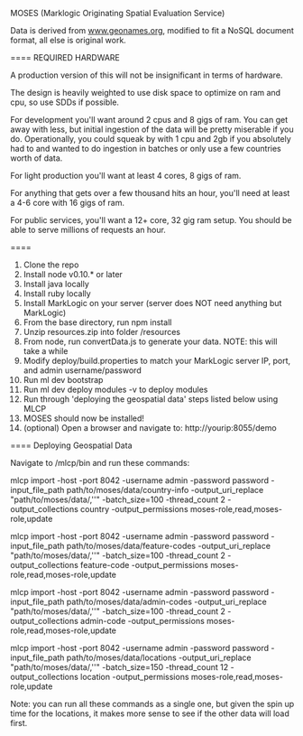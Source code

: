 MOSES (Marklogic Originating Spatial Evaluation Service)

Data is derived from www.geonames.org, modified to fit a NoSQL document format, all else is original work.


====
REQUIRED HARDWARE

A production version of this will not be insignificant in terms of hardware.

The design is heavily weighted to use disk space to optimize on ram and cpu, so use SDDs if possible.

For development you'll want around 2 cpus and 8 gigs of ram. You can get away with less, but initial 
ingestion of the data will be pretty miserable if you do. Operationally, you could squeak by with 
1 cpu and 2gb if you absolutely had to and wanted to do ingestion in batches or only use a few countries
 worth of data.

For light production you'll want at least 4 cores, 8 gigs of ram.

For anything that gets over a few thousand hits an hour, you'll need at least a 4-6 core with 16 gigs of ram.

For public services, you'll want a 12+ core, 32 gig ram setup. You should be able to serve millions of requests an hour.

====

1. Clone the repo
2. Install node v0.10.* or later
3. Install java locally
4. Install ruby locally
5. Install MarkLogic on your server (server does NOT need anything but MarkLogic)
6. From the base directory, run npm install
7. Unzip resources.zip into folder /resources
8. From node, run convertData.js to generate your data. NOTE: this will take a while
9. Modify deploy/build.properties to match your MarkLogic server IP, port, and admin username/password
10. Run ml dev bootstrap
11. Run ml dev deploy modules -v to deploy modules
12. Run through 'deploying the geospatial data' steps listed below using MLCP
13. MOSES should now be installed!
14. (optional) Open a browser and navigate to: http://yourip:8055/demo

====
Deploying Geospatial Data

Navigate to /mlcp/bin and run these commands:

mlcp import -host <ip> -port 8042 -username admin -password password -input_file_path path/to/moses/data/country-info -output_uri_replace "path/to/moses/data/,''" -batch_size=100 -thread_count 2 -output_collections country -output_permissions moses-role,read,moses-role,update

mlcp import -host <ip> -port 8042 -username admin -password password -input_file_path path/to/moses/data/feature-codes -output_uri_replace "path/to/moses/data/,''" -batch_size=100 -thread_count 2 -output_collections feature-code -output_permissions moses-role,read,moses-role,update

mlcp import -host <ip> -port 8042 -username admin -password password -input_file_path path/to/moses/data/admin-codes -output_uri_replace "path/to/moses/data/,''" -batch_size=100 -thread_count 2 -output_collections admin-code -output_permissions moses-role,read,moses-role,update

mlcp import -host <ip> -port 8042 -username admin -password password -input_file_path path/to/moses/data/locations -output_uri_replace "path/to/moses/data/,''" -batch_size=150 -thread_count 12 -output_collections location -output_permissions moses-role,read,moses-role,update


Note: you can run all these commands as a single one, but given the spin up time for the locations, it makes more sense to see if the other data will load first.